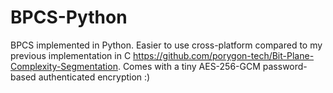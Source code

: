 # BPCS-Python
BPCS implemented in Python. Easier to use cross-platform compared to my previous implementation in C https://github.com/porygon-tech/Bit-Plane-Complexity-Segmentation. Comes with a tiny AES-256-GCM password-based authenticated encryption :)
